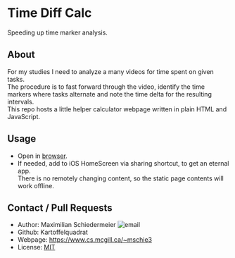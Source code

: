 # Time Diff Calc

Speeding up time marker analysis.

## About

For my studies I need to analyze a many videos for time spent on given tasks.  
The procedure is to fast forward through the video, identify the time markers where tasks alternate and note the time delta for the resulting intervals.  
This repo hosts a little helper calculator webpage written in plain HTML and JavaScript.


## Usage

 * Open in [browser](https://kartoffelquadrat.github.io/TimeDiffCalc/).   
 * If needed, add to iOS HomeScreen via sharing shortcut, to get an eternal app.  
There is no remotely changing content, so the static page contents will work offline.

## Contact / Pull Requests

 * Author: Maximilian Schiedermeier ![email](email.png)
 * Github: Kartoffelquadrat
 * Webpage: https://www.cs.mcgill.ca/~mschie3
 * License: [MIT](https://opensource.org/licenses/MIT)
